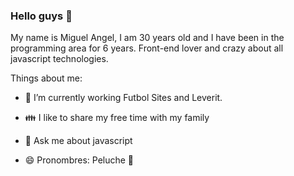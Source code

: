 ### Hello guys 👋

My name is Miguel Angel, I am 30 years old and I have been in the programming area for 6 years. Front-end lover and crazy about all javascript technologies.

Things about me:

- 🔭 I’m currently working Futbol Sites and Leverit.

- 👪 I like to share my free time with my family

- 💬 Ask me about javascript

- 😄 Pronombres: Peluche 🧔 
<!--
**devmiguelopz/devmiguelopz** is a ✨ _special_ ✨ repository because its `README.md` (this file) appears on your GitHub profile.

Here are some ideas to get you started:

- 🔭 I’m currently working on ...
- 🌱 I’m currently learning ...
- 👯 I’m looking to collaborate on ...
- 🤔 I’m looking for help with ...
- 💬 Ask me about ...
- 📫 How to reach me: ...
- 😄 Pronouns: ...
- ⚡ Fun fact: ...
-->

